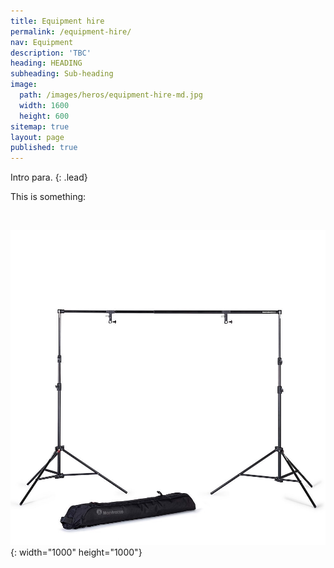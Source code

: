 ```yaml
---
title: Equipment hire
permalink: /equipment-hire/
nav: Equipment
description: 'TBC'
heading: HEADING
subheading: Sub-heading
image:
  path: /images/heros/equipment-hire-md.jpg
  width: 1600
  height: 600
sitemap: true
layout: page
published: true
---
```


Intro para.
{: .lead}

This is something:

&nbsp;

![](/1314b-set-stands-support-bag-spring.jpeg){: width="1000" height="1000"}
